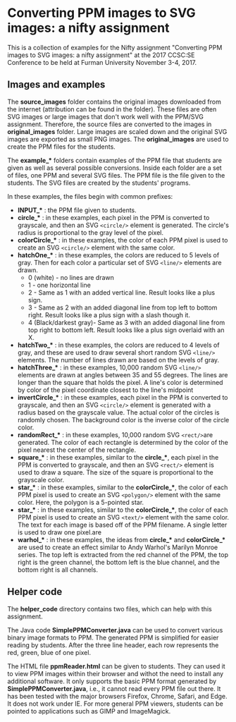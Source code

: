 # Converting PPM images to SVG images: a nifty assignment

This is a collection of examples for the Nifty assignment "Converting PPM images to SVG images: a nifty assignment" 
at the 2017 CCSC:SE Conference to be held at Furman University November 3-4, 2017. 

## Images and examples

The **source_images** folder contains the original images downloaded from the internet (attribution can be found in the folder). 
These files are often SVG images or large images that don't work well with the PPM/SVG assignment.  Therefore, the source files 
are converted to the images in **original_images** folder. Large images are scaled down and the original SVG images are exported 
as small PNG images.  The **original_images** are used to create the PPM files for the students.

The **example\_&ast;** folders contain examples of the PPM file that students are given as well as several possible conversions.
Inside each folder are a set of files, one PPM and several SVG files.  The PPM file is the file given to the students.  The SVG 
files are created by the students' programs.

In these examples, the files begin with common prefixes:

* **INPUT\_&ast;** : the PPM file given to students.
* **circle\_&ast;** : in these examples, each pixel in the PPM is converted to grayscale, and then an SVG `<circle/>` element is generated. The circle's radius is proportional to the gray level of the pixel.
* **colorCircle\_&ast;** : in these examples, the color of each PPM pixel is used to create an SVG `<circle/>` element with the same color.
* **hatchOne\_&ast;** : in these examples, the colors are reduced to 5 levels of gray.  Then for each color a particular set of SVG `<line/>` elements are drawn.
    * 0 (white) - no lines are drawn
    * 1 - one horizontal line
    * 2 - Same as 1 with an added vertical line.  Result looks like a plus sign.
    * 3 - Same as 2 with an added diagonal line from top left to bottom right. Result looks like a plus sign with a slash though it.
    * 4 (Black/darkest gray)- Same as 3 with an added diagonal line from top right to bottom left. Result looks like a plus sign overlaid with an X.
* **hatchTwo\_&ast;** : in these examples, the colors are reduced to 4 levels of gray, and these are used to draw several short random SVG `<line/>` elements.  The number of lines drawn are based on the levels of gray.
* **hatchThree\_&ast;** : in these examples, 10,000 random SVG `<line/>` elements are drawn at angles between 35 and 55 degrees.  The lines are longer than the square that holds the pixel.  A line's color is determined by color of the pixel coordinate closest to the line's midpoint  
* **invertCircle\_&ast;** : in these examples, each pixel in the PPM is converted to grayscale, and then an SVG `<circle/>` element is generated with a radius based on the grayscale value.  The actual color of the circles is randomly chosen.  The background color is the inverse color of the circle color.
* **randomRect\_&ast;** : in these examples, 10,000 random SVG `<rect/>`are generated.  The color of each rectangle is determined by the color of the pixel nearest the center of the rectangle.
* **square\_&ast;** : in these examples, similar to the  **circle\_&ast;**, each pixel in the PPM is converted to grayscale, and then an SVG `<rect/>` element is used to draw a square.  The size of the square is proportional to the grayscale color.
* **star\_&ast;** : in these examples, similar to the  **colorCircle\_&ast;**, the color of each PPM pixel is used to create an SVG `<polygon/>` element with the same color.  Here, the polygon is a 5-pointed star.
* **star\_&ast;** : in these examples, similar to the  **colorCircle\_&ast;**,  the color of each PPM pixel is used to create an SVG `<text/>` element with the same color.  The text for each image is based off of the PPM filename.  A single letter is used to draw one pixel.are 
* **warhol\_&ast;** : in these examples, the ideas from **circle\_&ast;**  and **colorCircle\_&ast;** are used to create an effect similar to Andy Warhol's Marilyn Monroe series.  The top left is extracted from the red channel of the PPM, the top right is the green channel, the bottom left is the blue channel, and the bottom right is all channels.

## Helper code

The **helper_code** directory contains two files, which can help with this assignment.  

The Java code **SimplePPMConverter.java** can be used to convert various binary image formats to PPM.  The generated PPM is simplified for easier reading by students.  After the three line header, each row represents the red, green, blue of one pixel.

The HTML file **ppmReader.html** can be given to students. They can used it to view PPM images within their browser and withot the need to install any additional software.  It only supports the basic PPM format generated by  **SimplePPMConverter.java**, i.e., it cannot read every PPM file out there.  It has been tested with the major browsers Firefox, Chrome, Safari, and Edge.  It does not work under IE.  For more general PPM viewers, students can be pointed to applications such as GIMP and ImageMagick.
